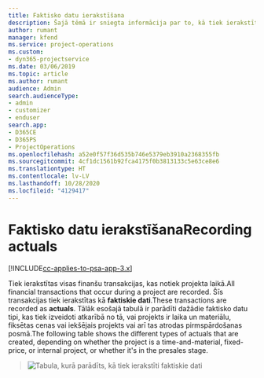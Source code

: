 ```yaml
---
title: Faktisko datu ierakstīšana
description: Šajā tēmā ir sniegta informācija par to, kā tiek ierakstīti faktiskie dati.
author: rumant
manager: kfend
ms.service: project-operations
ms.custom:
- dyn365-projectservice
ms.date: 03/06/2019
ms.topic: article
ms.author: rumant
audience: Admin
search.audienceType:
- admin
- customizer
- enduser
search.app:
- D365CE
- D365PS
- ProjectOperations
ms.openlocfilehash: a52e0f57f36d535b746e5379eb3910a2368355fb
ms.sourcegitcommit: 4cf1dc1561b92fca4175f0b3813133c5e63ce8e6
ms.translationtype: HT
ms.contentlocale: lv-LV
ms.lasthandoff: 10/28/2020
ms.locfileid: "4129417"
---
```

# <a name="recording-actuals"></a><span data-ttu-id="17425-103">Faktisko datu ierakstīšana</span><span class="sxs-lookup"><span data-stu-id="17425-103">Recording actuals</span></span> 

[!INCLUDE[cc-applies-to-psa-app-3.x](../includes/cc-applies-to-psa-app-3x.md)]

<span data-ttu-id="17425-104">Tiek ierakstītas visas finanšu transakcijas, kas notiek projekta laikā.</span><span class="sxs-lookup"><span data-stu-id="17425-104">All financial transactions that occur during a project are recorded.</span></span> <span data-ttu-id="17425-105">Šīs transakcijas tiek ierakstītas kā **faktiskie dati**.</span><span class="sxs-lookup"><span data-stu-id="17425-105">These transactions are recorded as **actuals**.</span></span> <span data-ttu-id="17425-106">Tālāk esošajā tabulā ir parādīti dažādie faktisko datu tipi, kas tiek izveidoti atkarībā no tā, vai projekts ir laika un materiālu, fiksētas cenas vai iekšējais projekts vai arī tas atrodas pirmspārdošanas posmā.</span><span class="sxs-lookup"><span data-stu-id="17425-106">The following table shows the different types of actuals that are created, depending on whether the project is a time-and-material, fixed-price, or internal project, or whether it's in the presales stage.</span></span>

> ![Tabula, kurā parādīts, kā tiek ierakstīti faktiskie dati](media/advanced-table2.png)
